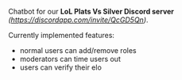 Chatbot for our **LoL Plats Vs Silver Discord server** *(https://discordapp.com/invite/QcGD5Qn)*.

Currently implemented features:
- normal users can add/remove roles
- moderators can time users out
- users can verify their elo 
